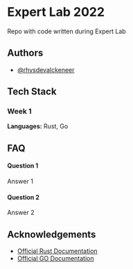 
# Expert Lab 2022

Repo with code written during Expert Lab

## Authors

- [@rhysdevalckeneer](https://github.com/RhysDevalckeneer2)


## Tech Stack

### Week 1

**Languages:** Rust, Go


## FAQ

#### Question 1

Answer 1

#### Question 2

Answer 2


## Acknowledgements

 - [Official Rust Documentation](https://doc.rust-lang.org/book/)
 - [Official GO Documentation](https://go.dev/doc/)

